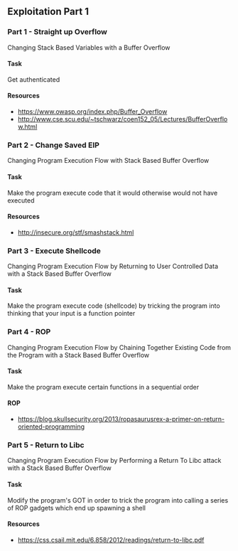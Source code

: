 ## Exploitation Part 1

### Part 1 - Straight up Overflow
Changing Stack Based Variables with a Buffer Overflow
#### Task
Get authenticated
#### Resources
* <https://www.owasp.org/index.php/Buffer_Overflow>
* <http://www.cse.scu.edu/~tschwarz/coen152_05/Lectures/BufferOverflow.html>

### Part 2 - Change Saved EIP
Changing Program Execution Flow with Stack Based Buffer Overflow
#### Task
Make the program execute code that it would otherwise would not have executed
#### Resources
* <http://insecure.org/stf/smashstack.html>

### Part 3 - Execute Shellcode
Changing Program Execution Flow by Returning to User Controlled Data with a Stack Based Buffer Overflow
#### Task
Make the program execute code (shellcode) by tricking the program into thinking that your input is a function pointer

### Part 4 - ROP
Changing Program Execution Flow by Chaining Together Existing Code from the Program with a Stack Based Buffer Overflow
#### Task
Make the program execute certain functions in a sequential order
#### ROP
* <https://blog.skullsecurity.org/2013/ropasaurusrex-a-primer-on-return-oriented-programming>

### Part 5 - Return to Libc
Changing Program Execution Flow by Performing a Return To Libc attack with a Stack Based Buffer Overflow
#### Task
Modify the program's GOT in order to trick the program into calling a series of ROP gadgets which end up spawning a shell
#### Resources
* <https://css.csail.mit.edu/6.858/2012/readings/return-to-libc.pdf>

